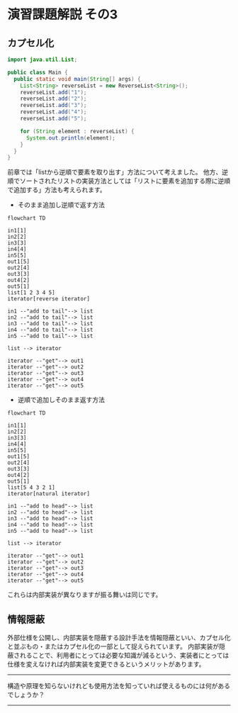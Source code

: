 # 演習課題解説 その3

## カプセル化

```Java
import java.util.List;

public class Main {
  public static void main(String[] args) {
    List<String> reverseList = new ReverseList<String>();
    reverseList.add("1");
    reverseList.add("2");
    reverseList.add("3");
    reverseList.add("4");
    reverseList.add("5");

    for (String element : reverseList) {
      System.out.println(element);
    }
  }
}
```

前章では「listから逆順で要素を取り出す」方法について考えました。
他方、逆順でソートされたリストの実装方法としては「リストに要素を追加する際に逆順で追加する」方法も考えられます。

* そのまま追加し逆順で返す方法

```mermaid
flowchart TD

in1[1]
in2[2]
in3[3]
in4[4]
in5[5]
out1[5]
out2[4]
out3[3]
out4[2]
out5[1]
list[1 2 3 4 5]
iterator[reverse iterator]

in1 --"add to tail"--> list
in2 --"add to tail"--> list
in3 --"add to tail"--> list
in4 --"add to tail"--> list
in5 --"add to tail"--> list

list --> iterator

iterator --"get"--> out1
iterator --"get"--> out2
iterator --"get"--> out3
iterator --"get"--> out4
iterator --"get"--> out5
```

* 逆順で追加しそのまま返す方法

```mermaid
flowchart TD

in1[1]
in2[2]
in3[3]
in4[4]
in5[5]
out1[5]
out2[4]
out3[3]
out4[2]
out5[1]
list[5 4 3 2 1]
iterator[natural iterator]

in1 --"add to head"--> list
in2 --"add to head"--> list
in3 --"add to head"--> list
in4 --"add to head"--> list
in5 --"add to head"--> list

list --> iterator

iterator --"get"--> out1
iterator --"get"--> out2
iterator --"get"--> out3
iterator --"get"--> out4
iterator --"get"--> out5
```

これらは内部実装が異なりますが振る舞いは同じです。

## 情報隠蔽

外部仕様を公開し、内部実装を隠蔽する設計手法を情報隠蔽といい、カプセル化と並ぶもの・またはカプセル化の一部として捉えられています。
内部実装が隠蔽されることで、利用者にとっては必要な知識が減るという、実装者にとっては仕様を変えなければ内部実装を変更できるというメリットがあります。

---

構造や原理を知らないけれども使用方法を知っていれば使えるものには何があるでしょうか？

---
